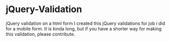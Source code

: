 # jQuery-Validation
jQuery validation on a html form
I created this jQuery validations for job i did for a mobile form. It is kinda long, but if you have a 
shorter way for making this validation, please contribute.
